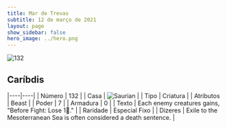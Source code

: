 ```yaml
---
title: Mar de Trevas
subtitle: 12 de março de 2021
layout: page
show_sidebar: false
hero_image: ../hero.png
---
```


![132](https://cdn.keyforgegame.com/media/card_front/pt/496_132_GWC5F4XX5CM2_pt.png)

## Caríbdis

|----|----|
| Número | 132 |
| Casa | ![Saurian](https://archonarcana.com/images/thumb/9/9e/Saurian_P.png/22px-Saurian_P.png "Sauro") |
| Tipo | Criatura |
| Atributos | Beast |
| Poder | 7 |
| Armadura | 0 |
| Texto | Each enemy creatures gains, "Before Fight: Lose 1." |
| Raridade | Especial Fixo |
| Dizeres | Exile to the Mesoterranean Sea is often considered a death sentence. |
